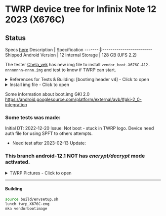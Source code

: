 # TWRP device tree for Infinix Note 12 2023 (X676C)

## Status

Specs [here](https://www.devicespecifications.com/en/model/69965aab)
Description | Specification
-------:|:-------------------------
Shipped Android Version | 12
Internal Storage | 128 GB (UFS 2.2)

The tester [Chela_vek](https://4pda.to/forum/index.php?showuser=8411813) has new img file to install `vendor_boot-X676C-A12-nnnnnnnn-nnnn.img` and test to know if TWRP can start.

<details><summary>References for Tests & Building: [bootimg header v4] - Click to open</summary>
<p>

[bootimg header v4](https://android.googlesource.com/platform/system/tools/mkbootimg/+/refs/heads/master/include/bootimg/bootimg.h#404)

[BoardConfig.mk](https://android.googlesource.com/device/google/cuttlefish/+/70e6a3f2434529698dc831471a1a7b675cb87cc3/shared/BoardConfig.mk)

[Bootloader overview](https://source.android.com/docs/core/architecture/bootloader)

[Vendor Boot Partitions](https://source.android.com/docs/core/architecture/bootloader/partitions/vendor-boot-partitions)

[Boot Image Header](https://source.android.com/docs/core/architecture/bootloader/boot-image-header)

[Generic Boot Partition - vendor_boot](https://source.android.com/docs/core/architecture/bootloader/partitions/generic-boot)

[Vendor/ODM DLKM Partition](https://source.android.com/docs/core/architecture/bootloader/partitions/vendor-odm-dlkm-partition)

[Version Information in AVB properties](https://source.android.com/docs/core/architecture/bootloader/version-info-avb)
</p>
</details>

<details><summary>Install img file - Click to open</summary>
<p>

[in fastbootd -- Fastboot commands](https://source.android.com/docs/core/architecture/bootloader/fastbootd#fastboot-commands)
`fastboot fetch vendor_boot <out.img>`
Use in Android 12 and higher to support flashing vendor ramdisks.

Gets the entire partition size and the chunk size. Gets data for each chunk, then stitches the data together to <out.img>

For details, see `fastboot fetch vendor_boot <out.img>`.

`fastboot flash vendor_boot:default <vendor-ramdisk.img>`	
Use in Android 12 and higher to support flashing vendor ramdisks.

This is a special variant of the flash command. It performs a fetch vendor_boot image function, as if fastboot fetch was called. The new vendor_boot image it flashes depends on whether the boot header version is version 3 or version 4.

For details, see `fastboot flash vendor_boot:default <vendor-ramdisk.img>`.

fastboot flash vendor_boot:<foo> <vendor-ramdisk.img>	Use in Android 12 and higher to support flashing vendor ramdisks.
Fetches the vendor_boot image. Returns an error if the vendor boot header is version 3. If it’s version 4, it finds the correct vendor ramdisk fragment (if available). It replaces that with the given image, recalculates sizes and offsets, and flashes the new vendor_boot image.

For details, see `fastboot flash vendor_boot:<foo> <vendor-ramdisk.img>`
</p>
</details>

Some information about boot.img GKI 2.0 https://android.googlesource.com/platform/external/avb/#gki-2_0-integration

### Some tests was made: 
Initial DT: 2022-12-20
Issue: Not boot - stuck in TWRP logo. Device need auth file for using SPFT to others attempts.

 - Need test after 2023-02-13
Update:  

### This branch android-12.1 **NOT** has ***encrypt/decrypt*** mode activated.

<details><summary>TWRP Pictures - Click to open</summary>
<p>

![TWRP Backup](https://github.com/lopestom/twrp_device_infinix_X676C/releases/download/IN_12_2023-X676C-v848/Screenshot_2023-02-19-13-42-39.png) ![TWRP Mount](https://github.com/lopestom/twrp_device_infinix_X676C/releases/download/IN_12_2023-X676C-v848/Screenshot_2023-02-19-13-42-57.png)
![TWRP Backup1](https://github.com/lopestom/twrp_device_infinix_X676C/releases/download/IN_12_2023-X676C-v848/Screenshot_2023-02-19-13-41-48.png) ![TWRP Backup2](https://github.com/lopestom/twrp_device_infinix_X676C/releases/download/IN_12_2023-X676C-v848/Screenshot_2023-02-19-13-38-14.png)
![TWRP Screen](https://github.com/lopestom/twrp_device_infinix_X676C/releases/download/IN_12_2023-X676C-v848/Screenshot_2023-02-19-13-40-20.png)
</p>
</details>

-----
#### Building

```bash
source build/envsetup.sh
lunch twrp_X676C-eng
mka vendorbootimage
```
